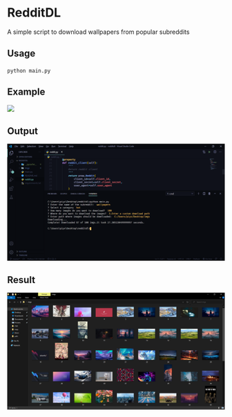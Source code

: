 # RedditDL

A simple script to download wallpapers from popular subreddits

## Usage

`python main.py`

## Example

![](imgs/example.gif)

## Output

![](imgs/terminal.png)

## Result

![](imgs/result.png)
